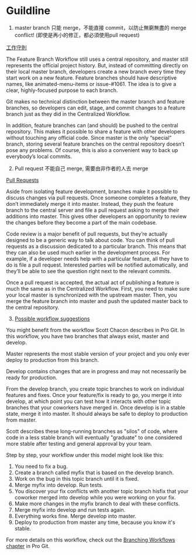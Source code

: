 # Guildline

1. master branch 只能 merge，不能直接 commit，以防止無窮無盡的 merge conflict!
(即使是再小的修正，都必須使用pull request)

  [工作守則](https://www.atlassian.com/git/tutorials/comparing-workflows/feature-branch-workflow)

  The Feature Branch Workflow still uses a central repository, and master still represents the official project history. But, instead of committing directly on their local master branch, developers create a new branch every time they start work on a new feature. Feature branches should have descriptive names, like animated-menu-items or issue-#1061. The idea is to give a clear, highly-focused purpose to each branch.

  Git makes no technical distinction between the master branch and feature branches, so developers can edit, stage, and commit changes to a feature branch just as they did in the Centralized Workflow.

  In addition, feature branches can (and should) be pushed to the central repository. This makes it possible to share a feature with other developers without touching any official code. Since master is the only “special” branch, storing several feature branches on the central repository doesn’t pose any problems. Of course, this is also a convenient way to back up everybody’s local commits.

2. Pull request 不能自己 merge, 需要由非作者的人去 merge

  [Pull Requests](https://www.atlassian.com/git/tutorials/comparing-workflows/feature-branch-workflow)

  Aside from isolating feature development, branches make it possible to discuss changes via pull requests. Once someone completes a feature, they don’t immediately merge it into master. Instead, they push the feature branch to the central server and file a pull request asking to merge their additions into master. This gives other developers an opportunity to review the changes before they become a part of the main codebase.

  Code review is a major benefit of pull requests, but they’re actually designed to be a generic way to talk about code. You can think of pull requests as a discussion dedicated to a particular branch. This means that they can also be used much earlier in the development process. For example, if a developer needs help with a particular feature, all they have to do is file a pull request. Interested parties will be notified automatically, and they’ll be able to see the question right next to the relevant commits.

  Once a pull request is accepted, the actual act of publishing a feature is much the same as in the Centralized Workflow. First, you need to make sure your local master is synchronized with the upstream master. Then, you merge the feature branch into master and push the updated master back to the central repository.

3. [Possible workflow suggestions](http://stackoverflow.com/questions/2428722/git-branch-strategy-for-small-dev-team)

  You might benefit from the workflow Scott Chacon describes in Pro Git. In this workflow, you have two branches that always exist, master and develop.

  Master represents the most stable version of your project and you only ever deploy to production from this branch.

  Develop contains changes that are in progress and may not necessarily be ready for production.

  From the develop branch, you create topic branches to work on individual features and fixes. Once your feature/fix is ready to go, you merge it into develop, at which point you can test how it interacts with other topic branches that your coworkers have merged in. Once develop is in a stable state, merge it into master. It should always be safe to deploy to production from master.

  Scott describes these long-running branches as "silos" of code, where code in a less stable branch will eventually "graduate" to one considered more stable after testing and general approval by your team.

  Step by step, your workflow under this model might look like this:

  1. You need to fix a bug.
  2. Create a branch called myfix that is based on the develop branch.
  3. Work on the bug in this topic branch until it is fixed.
  4. Merge myfix into develop. Run tests.
  5. You discover your fix conflicts with another topic branch hisfix that your coworker merged into develop while you were working on your fix.
  6. Make more changes in the myfix branch to deal with these conflicts.
  7. Merge myfix into develop and run tests again.
  8. Everything works fine. Merge develop into master.
  9. Deploy to production from master any time, because you know it's stable.

  For more details on this workflow, check out the [Branching Workflows chapter](http://git-scm.com/book/en/Git-Branching-Branching-Workflows) in Pro Git.
